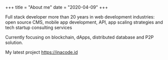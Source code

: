+++
title = "About me"
date = "2020-04-09"
+++

Full stack developer more than 20 years in web development industries: open source CMS, mobile app development, API, app scaling strategies and tech startup consulting services

Currently focusing on blockchain, dApps, distributed database and P2P solution.

My latest project https://inacode.id